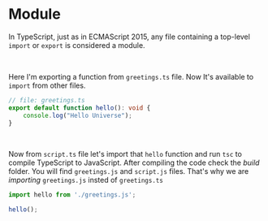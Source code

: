 # Module

In TypeScript, just as in ECMAScript 2015, any file containing a top-level `import` or `export` is considered a module.

<br>

Here I'm exporting a function from `greetings.ts` file. Now It's available to `import` from other files.
```ts
// file: greetings.ts
export default function hello(): void {
	console.log("Hello Universe");
}
```

<br>

Now from `script.ts` file let's import that `hello` function and run `tsc` to compile TypeScript to JavaScript. After compiling the code check the *build* folder. You will find `greetings.js` and `script.js` files. That's why we are *importing* `greetings.js` insted of `greetings.ts`

```ts
import hello from './greetings.js';

hello();
```
